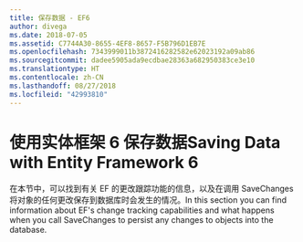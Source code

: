 ```yaml
---
title: 保存数据 - EF6
author: divega
ms.date: 2018-07-05
ms.assetid: C7744A30-8655-4EF8-8657-F5B796D1EB7E
ms.openlocfilehash: 7343999011b3872416282582e62023192a09ab86
ms.sourcegitcommit: dadee5905ada9ecdbae28363a682950383ce3e10
ms.translationtype: HT
ms.contentlocale: zh-CN
ms.lasthandoff: 08/27/2018
ms.locfileid: "42993810"
---
```

# <a name="saving-data-with-entity-framework-6"></a><span data-ttu-id="43239-102">使用实体框架 6 保存数据</span><span class="sxs-lookup"><span data-stu-id="43239-102">Saving Data with Entity Framework 6</span></span>

<span data-ttu-id="43239-103">在本节中，可以找到有关 EF 的更改跟踪功能的信息，以及在调用 SaveChanges 将对象的任何更改保存到数据库时会发生的情况。</span><span class="sxs-lookup"><span data-stu-id="43239-103">In this section you can find information about EF's change tracking capabilities and what happens when you call SaveChanges to persist any changes to objects into the database.</span></span>
